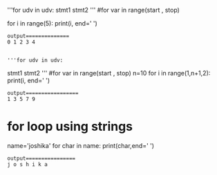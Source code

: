 '''for udv in udv:
   stmt1
   stmt2
'''
#for var in range(start , stop)

for i in range(5):
    print(i, end=' ')



    output==============
    0 1 2 3 4 


    '''for udv in udv:
   stmt1
   stmt2
'''
#for var in range(start , stop)
n=10
for i in range(1,n+1,2):
    print(i, end=' ')

    output=================
    1 3 5 7 9 
 

#  for loop using strings
name='joshika'
for char in name:
    print(char,end=' ')

    output================
    j o s h i k a 
